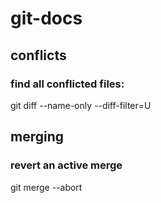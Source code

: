 git-docs
========

## conflicts
### find all conflicted files:
git diff --name-only --diff-filter=U

## merging
### revert an active merge
git merge --abort
